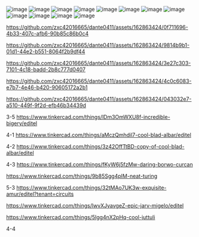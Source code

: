 ![image](https://github.com/zxc42016665/dante0411/assets/162863424/3e608681-08d2-461a-8f82-2d9b03ff410b)
![image](https://github.com/zxc42016665/dante0411/assets/162863424/c767f87a-dd79-40ea-807b-7f931e2d5cf6)
![image](https://github.com/zxc42016665/dante0411/assets/162863424/8e931a3e-a329-483e-a667-0d8c846c8cfc)
![image](https://github.com/zxc42016665/dante0411/assets/162863424/5afed38c-00d8-43c0-92d8-51edb31ee924)
![image](https://github.com/zxc42016665/dante0411/assets/162863424/731414bf-a041-48d7-b183-85ecf053d47c)
![image](https://github.com/zxc42016665/dante0411/assets/162863424/3ed75128-fd89-4b3e-968b-75af3b8cf503)
![image](https://github.com/zxc42016665/dante0411/assets/162863424/d5699379-0a3d-4d8a-8b60-d32a361e3e6a)
![image](https://github.com/zxc42016665/dante0411/assets/162863424/a92ac5fa-22d4-4495-a1d1-4e1682a0aab1)
![image](https://github.com/zxc42016665/dante0411/assets/162863424/f59b7d22-6a09-4dd5-bf85-93fb3a8e096e)
![image](https://github.com/zxc42016665/dante0411/assets/162863424/acd0cd6a-ae01-45d4-840b-abcf34972a05)
![image](https://github.com/zxc42016665/dante0411/assets/162863424/c13a85a7-587b-4ef1-af14-881afcc4a455)
![image](https://github.com/zxc42016665/dante0411/assets/162863424/d1c45469-0773-4252-b6be-6573c618a01b)


https://github.com/zxc42016665/dante0411/assets/162863424/0f711696-4b33-407c-afb6-90b85c86b0c4




https://github.com/zxc42016665/dante0411/assets/162863424/9814b9b1-01d1-44e2-b551-8064f2b9df44



https://github.com/zxc42016665/dante0411/assets/162863424/3e27c303-7101-4c18-badd-2b8c777d0407



https://github.com/zxc42016665/dante0411/assets/162863424/4c0c6083-e7b7-4e46-b420-90605172a2b1



https://github.com/zxc42016665/dante0411/assets/162863424/043032e7-a510-449f-9f2d-efb46b34439d


3-5
https://www.tinkercad.com/things/lDm3OmWXU8f-incredible-bigery/editel

4-1
https://www.tinkercad.com/things/aMczQmhdil7-cool-blad-albar/editel

4-2
https://www.tinkercad.com/things/3z42OffTtBD-copy-of-cool-blad-albar/editel

4-3
https://www.tinkercad.com/things/fKyW6j5fzMw-daring-borwo-curcan

https://www.tinkercad.com/things/9b85Sgg4pIM-neat-turing

5-3
https://www.tinkercad.com/things/32tMAo7UK3w-exquisite-amur/editel?tenant=circuits

https://www.tinkercad.com/things/lwvXJyavgeZ-epic-jarv-migelo/editel

https://www.tinkercad.com/things/5lgg4nX2pHq-cool-juttuli

4-4
